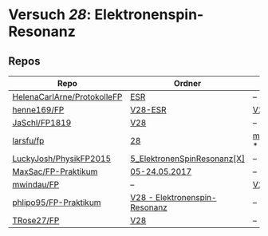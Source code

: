 # Versuch *28*: Elektronenspin-Resonanz

## Repos

|                               Repo                               |                                                        Ordner                                                         |                                                                     PDFs                                                                      |
|------------------------------------------------------------------|-----------------------------------------------------------------------------------------------------------------------|-----------------------------------------------------------------------------------------------------------------------------------------------|
|[HelenaCarlArne/ProtokolleFP](../repo/HelenaCarlArne/ProtokolleFP)|[ESR](https://github.com/HelenaCarlArne/ProtokolleFP/tree/master/ESR)                                                  |–                                                                                                                                              |
|[henne169/FP](../repo/henne169/FP)                                |[V28-ESR](https://github.com/henne169/FP/tree/master/V28-ESR)                                                          |[V28.pdf](https://docs.google.com/viewer?url=https://raw.githubusercontent.com/henne169/FP/master/V28-ESR/V28.pdf)                             |
|[JaSchl/FP1819](../repo/JaSchl/FP1819)                            |[V28](https://github.com/JaSchl/FP1819/tree/master/V28)                                                                |–                                                                                                                                              |
|[larsfu/fp](../repo/larsfu/fp)                                    |[28](https://github.com/larsfu/fp/tree/master/28)                                                                      |[main.pdf](https://docs.google.com/viewer?url=https://raw.githubusercontent.com/NicoWeio/awesome-ap-pdfs/main/larsfu%E2%88%95fp/28/main.pdf) \*|
|[LuckyJosh/PhysikFP2015](../repo/LuckyJosh/PhysikFP2015)          |[5_ElektronenSpinResonanz[X]](https://github.com/LuckyJosh/PhysikFP2015/tree/master/5_ElektronenSpinResonanz%5BX%5D)   |–                                                                                                                                              |
|[MaxSac/FP-Praktikum](../repo/MaxSac/FP-Praktikum)                |[05-24.05.2017](https://github.com/MaxSac/FP-Praktikum/tree/master/05-24.05.2017)                                      |–                                                                                                                                              |
|[mwindau/FP](../repo/mwindau/FP)                                  |–                                                                                                                      |[V28.pdf](https://docs.google.com/viewer?url=https://raw.githubusercontent.com/mwindau/FP/master/FP_Bachelor/V28.pdf)                          |
|[phlipo95/FP-Praktikum](../repo/phlipo95/FP-Praktikum)            |[V28 - Elektronenspin-Resonanz](https://github.com/phlipo95/FP-Praktikum/tree/master/V28%20-%20Elektronenspin-Resonanz)|–                                                                                                                                              |
|[TRose27/FP](../repo/TRose27/FP)                                  |[V28](https://github.com/TRose27/FP/tree/master/V28)                                                                   |–                                                                                                                                              |
